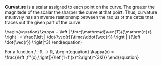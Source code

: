 **Curvature** is a scalar assigned to each point on the curve. The greater the magnitude of the scalar the sharper the curve at that point. Thus, curvature intuitively has an inverse relationship between the radius of the circle that traces out the given part of the curve.


\begin{equation}
\kappa = \left | \frac{\mathrm{d}\vec{T}}{\mathrm{d}s} \right | = \frac{\left | \dot{\vec{r}}\times\ddot{\vec{r}} \right | }{\left | \dot{\vec{r}} \right|^3}
\end{equation}

For a function $f: \mathbb{R} \to \mathbb{R}$,
\begin{equation}
\kappa(x) = \frac{\left|\,f''(x)\,\right|}{\left(1+f'(x)^2\right)^{3/2}}
\end{equation}